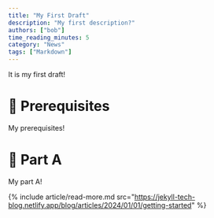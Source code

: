 ```yaml
---
title: "My First Draft"
description: "My first description?"
authors: ["bob"]
time_reading_minutes: 5
category: "News"
tags: ["Markdown"]
---
```


It is my first draft!

# 🎯 Prerequisites

My prerequisites!

# :rocket: Part A

My part A!

{% include article/read-more.md
src="https://jekyll-tech-blog.netlify.app/blog/articles/2024/01/01/getting-started"
%}
